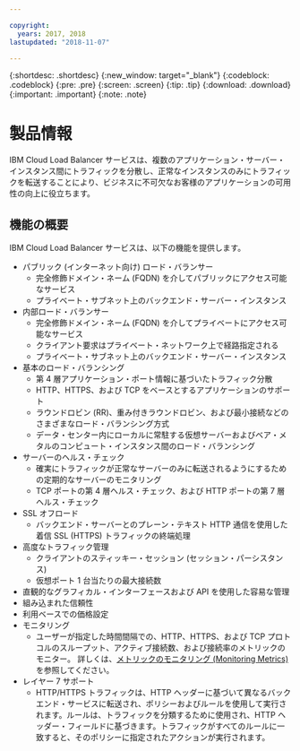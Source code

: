 ```yaml
---

copyright:
  years: 2017, 2018
lastupdated: "2018-11-07"

---
```


{:shortdesc: .shortdesc}
{:new_window: target="_blank"}
{:codeblock: .codeblock}
{:pre: .pre}
{:screen: .screen}
{:tip: .tip}
{:download: .download}
{:important: .important}
{:note: .note}

# 製品情報

IBM Cloud Load Balancer サービスは、複数のアプリケーション・サーバー・インスタンス間にトラフィックを分散し、正常なインスタンスのみにトラフィックを転送することにより、ビジネスに不可欠なお客様のアプリケーションの可用性の向上に役立ちます。

## 機能の概要
IBM Cloud Load Balancer サービスは、以下の機能を提供します。

* パブリック (インターネット向け) ロード・バランサー
	* 完全修飾ドメイン・ネーム (FQDN) を介してパブリックにアクセス可能なサービス
	* プライベート・サブネット上のバックエンド・サーバー・インスタンス
* 内部ロード・バランサー
	* 完全修飾ドメイン・ネーム (FQDN) を介してプライベートにアクセス可能なサービス
	* クライアント要求はプライベート・ネットワーク上で経路指定される
	* プライベート・サブネット上のバックエンド・サーバー・インスタンス
* 基本のロード・バランシング
	* 第 4 層アプリケーション・ポート情報に基づいたトラフィック分散
	* HTTP、HTTPS、および TCP をベースとするアプリケーションのサポート 
	* ラウンドロビン (RR)、重み付きラウンドロビン、および最小接続などのさまざまなロード・バランシング方式
	* データ・センター内にローカルに常駐する仮想サーバーおよびベア・メタルのコンピュート・インスタンス間のロード・バランシング
* サーバーのヘルス・チェック
	* 確実にトラフィックが正常なサーバーのみに転送されるようにするための定期的なサーバーのモニタリング 
	* TCP ポートの第 4 層ヘルス・チェック、および HTTP ポートの第 7 層ヘルス・チェック 
* SSL オフロード
	* バックエンド・サーバーとのプレーン・テキスト HTTP 通信を使用した着信 SSL (HTTPS) トラフィックの終端処理
* 高度なトラフィック管理
	* クライアントのスティッキー・セッション (セッション・パーシスタンス)
	* 仮想ポート 1 台当たりの最大接続数
* 直観的なグラフィカル・インターフェースおよび API を使用した容易な管理
* 組み込まれた信頼性 
* 利用ベースでの価格設定 
* モニタリング
    * ユーザーが指定した時間間隔での、HTTP、HTTPS、および TCP プロトコルのスループット、アクティブ接続数、および接続率のメトリックのモニター。 詳しくは、[メトリックのモニタリング (Monitoring Metrics)](monitoring-metrics.html)を参照してください。
* レイヤー 7 サポート
    * HTTP/HTTPS トラフィックは、HTTP ヘッダーに基づいて異なるバックエンド・サービスに転送され、ポリシーおよびルールを使用して実行されます。ルールは、トラフィックを分類するために使用され、HTTP ヘッダー・フィールドに基づきます。トラフィックがすべてのルールに一致すると、そのポリシーに指定されたアクションが実行されます。    
